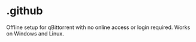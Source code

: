 # .github
Offline setup for qBittorrent with no online access or login required. Works on Windows and Linux.
